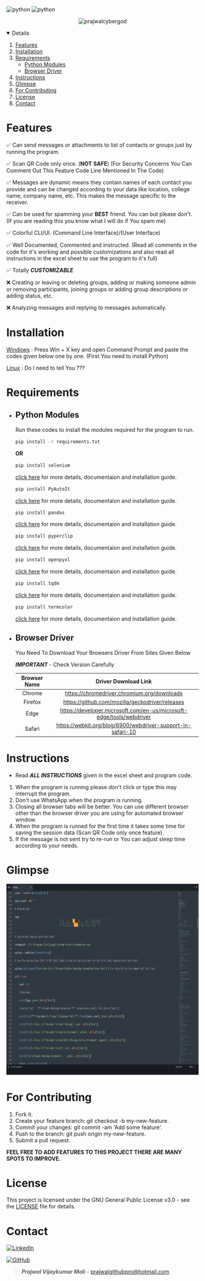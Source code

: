 <img src="https://img.shields.io/badge/coverage-87%25-yellowgreen" alt="python" /> <img src="https://img.shields.io/badge/maintained-yes-blue" alt="python" />

<p align="center"> <img src="https://images.news18.com/ibnlive/uploads/2019/03/whatsapp-logo.jpg" alt="prajwalcybergod" width="300" height="200" /> </p>

<!-- TABLE OF CONTENTS -->

<details open="open">
  <ol>
    <li>
      <a href="https://github.com/PrajwalCyberGod/AutoWhatsApp#features">Features</a>
    </li>
    <li>
      <a href="https://github.com/PrajwalCyberGod/AutoWhatsApp#installation">Installation</a>
    </li>
    <li>
      <a href="https://github.com/PrajwalCyberGod/AutoWhatsApp#requirements">Requirements</a>
      <ul>
        <li><a href="https://github.com/PrajwalCyberGod/AutoWhatsApp#python-modules">Python Modules</a></li>
      </ul>
      <ul>
        <li><a href="https://github.com/PrajwalCyberGod/AutoWhatsApp#browser-driver">Browser Driver</a></li>
      </ul>
    </li>
    <li>
      <a href="https://github.com/PrajwalCyberGod/AutoWhatsApp#instructions">Instructions</a>
    </li>
    <li>
      <a href="https://github.com/PrajwalCyberGod/AutoWhatsApp#glimpse">Glimpse</a>
    </li>
    <li>
      <a href="https://github.com/PrajwalCyberGod/AutoWhatsApp#for-contributing">For Contributing</a>
    </li>
    <li>
      <a href="https://github.com/PrajwalCyberGod/AutoWhatsApp#license">License</a>
    </li>
    <li>
      <a href="https://github.com/PrajwalCyberGod/AutoWhatsApp#contact">Contact</a>
    </li>
  </ol>
</details>
  
# Features

✅ Can send messages or attachments to list of contacts or groups just by running the program.

✅ Scan QR Code only once. (**NOT** **SAFE**) (For Security Concerns You Can Comment Out This Feature Code Line Mentioned In The Code) 

✅ Messages are dynamic means they contain names of each contact you provide and can be changed according to your data like location, college name, company name, etc. This makes the message specific to the receiver.
  
✅ Can be used for spamming your **BEST** friend. You can but please don't. (If you are reading this you know what I will do if You spam me)  
  
✅ Colorful CLI/UI. (Command Line Interface)/(User Interface)
  
✅ Well Documented, Commented and Instructed. (Read all comments in the code for it's working and possible customizations and also read all instructions in the excel sheet to use the program to it's full)
  
✅ Totally ***CUSTOMIZABLE***  
  
❌ Creating or leaving or deleting groups, adding or making someone admin or removing participants, joining groups or adding group descriptions or adding status, etc.
  
❌ Analyzing messages and replying to messages automatically.

# Installation

[Windows](https://github.com/topics/windows) : Press Win + X key and open Command Prompt and paste the codes given below one by one. (First You need to install Python)

[Linux](https://github.com/topics/linux) : Do I need to tell You ???

# Requirements
  
* ## Python Modules

  Run these codes to install the modules required for the program to run.
  
  ```sh 
  pip install -r requirements.txt 
  ``` 

  **OR**

  ```sh 
  pip install selenium
  ```
  [click here](https://pypi.org/project/selenium/) for more details, documentaion and installation guide.

  ```sh 
  pip install PyAutoIt
  ``` 
  [click here](https://pypi.org/project/pyautoit/) for more details, documentaion and installation guide.

  ```sh 
  pip install pandas
  ``` 
  [click here](https://pypi.org/project/pandas/) for more details, documentaion and installation guide.
  
  ```sh 
  pip install pyperclip
  ``` 
  [click here](https://pypi.org/project/pyperclip/) for more details, documentaion and installation guide.
  
  ```sh 
  pip install openpyxl
  ``` 
  [click here](https://pypi.org/project/openpyxl/) for more details, documentaion and installation guide.
  
  ```sh 
  pip install tqdm
  ``` 
  [click here](https://pypi.org/project/tqdm/) for more details, documentaion and installation guide.
  
  ```sh 
  pip install termcolor
  ``` 
  [click here](https://pypi.org/project/termcolor/) for more details, documentaion and installation guide.

* ## Browser Driver
  
  You Need To Download Your Browsers Driver From Sites Given Below 
  
  ***IMPORTANT*** - Check Version Carefully
 
  | Browser Name | Driver Download Link | 
  | :-: | :-: |
  | Chrome | https://chromedriver.chromium.org/downloads |
  | Firefox | https://github.com/mozilla/geckodriver/releases |
  | Edge | https://developer.microsoft.com/en-us/microsoft-edge/tools/webdriver |
  | Safari | https://webkit.org/blog/6900/webdriver-support-in-safari-10 |

# Instructions

- Read ***ALL INSTRUCTIONS*** given in the excel sheet and program code.

1. When the program is running please don't click or type this may interrupt the program.
2. Don't use WhatsApp when the program is running. 
3. Closing all browser tabs will be better. You can use different browser other than the browser driver you are using for automated browser window. 
4. When the program is runned for the first time it takes some time for saving the session data (Scan QR Code only once feature). 
5. If the message is not sent try to re-run or You can adjust sleep time according to your needs. 

# Glimpse

<p align="center"> <img src="https://github.com/PrajwalCyberGod/AutoWhatsApp/blob/main/.github/AutoWhatsApp.gif" alt="prajwalcybergod" width="800" height="500" /> </p>

# For Contributing

1. Fork it.
2. Create your feature branch: git checkout -b my-new-feature.
3. Commit your changes: git commit -am 'Add some feature'.
4. Push to the branch: git push origin my-new-feature.
5. Submit a pull request.

**FEEL FREE TO ADD FEATURES TO THIS PROJECT THERE ARE MANY SPOTS TO IMPROVE.**

# License

This project is licensed under the GNU General Public License v3.0 - see the [LICENSE](https://github.com/PrajwalCyberGod/AutoWhatsApp/blob/main/LICENSE) file for details.
   
# Contact

[![LinkedIn][linkedin-shield]][linkedin-url]

[linkedin-url]: https://linkedin.com/in/prajwalmali

[linkedin-shield]: https://img.shields.io/badge/-LinkedIn-black.svg?style=for-the-badge&logo=linkedin&colorB=069
  
[![GitHub][myprofile-shield]][myprofile-url]
  
[myprofile-url]: https://github.com/PrajwalCyberGod/PrajwalCyberGod
 
[myprofile-shield]: https://img.shields.io/badge/-GitHub-black.svg?style=for-the-badge&logo=github&colorB=333
  
>***Prajwal Vijaykumar Mali*** - prajwalgithubpro@hotmail.com

